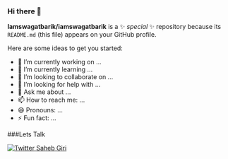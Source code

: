 ### Hi there 👋


**Iamswagatbarik/iamswagatbarik** is a ✨ _special_ ✨ repository because its `README.md` (this file) appears on your GitHub profile.

Here are some ideas to get you started:

- 🔭 I’m currently working on ...
- 🌱 I’m currently learning ...
- 👯 I’m looking to collaborate on ...
- 🤔 I’m looking for help with ...
- 💬 Ask me about ...
- 📫 How to reach me: ...
- 😄 Pronouns: ...
- ⚡ Fun fact: ...

###Lets Talk 

[![Twitter Saheb Giri](https://img.shields.io/badge/X-000000?style=for-the-badge&logo=x&logoColor=white)](https://twitter.com/iamsahebgiri)
